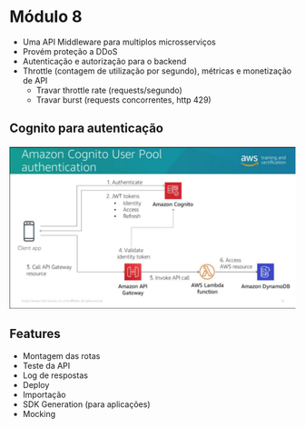 # Módulo 8

- Uma API Middleware para multiplos microsserviços
- Provém proteção a DDoS
- Autenticação e autorização para o backend
- Throttle (contagem de utilização por segundo), métricas e monetização de API
  - Travar throttle rate (requests/segundo)
  - Travar burst (requests concorrentes, http 429)

## Cognito para autenticação

![picture 2](images/07e5126fdb752bcbbb103b0b1877ae6bb10d281d2af0746012d214d0fa4f00d5.png)  


## Features
- Montagem das rotas
- Teste da API
- Log de respostas
- Deploy 
- Importação
- SDK Generation (para aplicações)
- Mocking